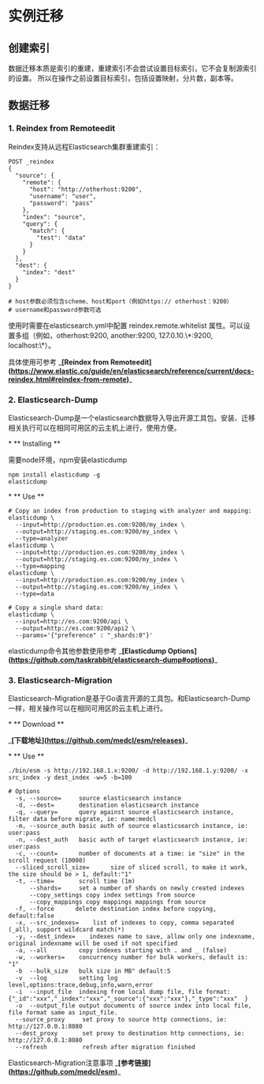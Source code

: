 # 实例迁移

## 创建索引

数据迁移本质是索引的重建，重建索引不会尝试设置目标索引，它不会复制源索引的设置。 所以在操作之前设置目标索引，包括设置映射，分片数，副本等。

## 数据迁移

### 1\. Reindex from Remoteedit

Reindex支持从远程Elasticsearch集群重建索引：

```
POST _reindex
{
  "source": {
    "remote": {
      "host": "http://otherhost:9200",
      "username": "user",
      "password": "pass"
    },
    "index": "source",
    "query": {
      "match": {
        "test": "data"
      }
    }
  },
  "dest": {
    "index": "dest"
  }
}

# host参数必须包含scheme、host和port（例如https:// otherhost：9200）
# username和password参数可选
```

使用时需要在elasticsearch.yml中配置 reindex.remote.whitelist
属性。可以设置多组（例如，otherhost:9200, another:9200,
127.0.10.\\\*:9200, localhost:\\\*）。

具体使用可参考 \_**\[Reindex from
Remoteedit\](<https://www.elastic.co/guide/en/elasticsearch/reference/current/docs-reindex.html#reindex-from-remote>)**\_

### 2\. Elasticsearch-Dump

Elasticsearch-Dump是一个elasticsearch数据导入导出开源工具包。安装、迁移相关执行可以在相同可用区的云主机上进行，使用方便。

\* \*\* Installing \*\*

需要node环境，npm安装elasticdump

```
npm install elasticdump -g
elasticdump
```

\* \*\* Use \*\*

```
# Copy an index from production to staging with analyzer and mapping:
elasticdump \
  --input=http://production.es.com:9200/my_index \
  --output=http://staging.es.com:9200/my_index \
  --type=analyzer
elasticdump \
  --input=http://production.es.com:9200/my_index \
  --output=http://staging.es.com:9200/my_index \
  --type=mapping
elasticdump \
  --input=http://production.es.com:9200/my_index \
  --output=http://staging.es.com:9200/my_index \
  --type=data

# Copy a single shard data:
elasticdump \
  --input=http://es.com:9200/api \
  --output=http://es.com:9200/api2 \
  --params='{"preference" : "_shards:0"}'
```

elasticdump命令其他参数使用参考 \_**\[Elasticdump
Options\](<https://github.com/taskrabbit/elasticsearch-dump#options>)**\_

### 3\. Elasticsearch-Migration

Elasticsearch-Migration是基于Go语言开源的工具包。和Elasticsearch-Dump一样，相关操作可以在相同可用区的云主机上进行。

\* \*\* Download \*\*

\_**\[下载地址\](<https://github.com/medcl/esm/releases>)**\_

\* \*\* Use \*\*

```
./bin/esm -s http://192.168.1.x:9200/ -d http://192.168.1.y:9200/ -x src_index -y dest_index -w=5 -b=100

# Options
  -s, --source=     source elasticsearch instance
  -d, --dest=       destination elasticsearch instance
  -q, --query=      query against source elasticsearch instance, filter data before migrate, ie: name:medcl
  -m, --source_auth basic auth of source elasticsearch instance, ie: user:pass
  -n, --dest_auth   basic auth of target elasticsearch instance, ie: user:pass
  -c, --count=      number of documents at a time: ie "size" in the scroll request (10000)
  --sliced_scroll_size=      size of sliced scroll, to make it work, the size should be > 1, default:"1"
  -t, --time=       scroll time (1m)
      --shards=     set a number of shards on newly created indexes
      --copy_settings copy index settings from source
      --copy_mappings copy mappings mappings from source
  -f, --force      delete destination index before copying, default:false
  -x, --src_indexes=    list of indexes to copy, comma separated (_all), support wildcard match(*)
  -y, --dest_index=    indexes name to save, allow only one indexname, original indexname will be used if not specified
  -a, --all         copy indexes starting with . and _ (false)
  -w, --workers=    concurrency number for bulk workers, default is: "1"
  -b  --bulk_size   bulk size in MB" default:5
  -v  --log         setting log level,options:trace,debug,info,warn,error
  -i  --input_file  indexing from local dump file, file format: {"_id":"xxx","_index":"xxx","_source":{"xxx":"xxx"},"_type":"xxx"  }
  -o  --output_file output documents of source index into local file, file format same as input_file.
  --source_proxy     set proxy to source http connections, ie: http://127.0.0.1:8080
  --dest_proxy       set proxy to destination http connections, ie: http://127.0.0.1:8080
  --refresh          refresh after migration finished
```

Elasticsearch-Migration注意事项
\_**\[参考链接\](<https://github.com/medcl/esm>)**\_